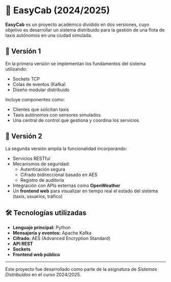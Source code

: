 # 🚕 EasyCab (2024/2025)

**EasyCab** es un proyecto académico dividido en dos versiones, cuyo objetivo es desarrollar un sistema distribuido para la gestión de una flota de taxis autónomos en una ciudad simulada.

## 🧩 Versión 1
En la primera versión se implementan los fundamentos del sistema utilizando:
- Sockets TCP
- Colas de eventos (Kafka)
- Diseño modular distribuido

Incluye componentes como:
- Clientes que solicitan taxis
- Taxis autónomos con sensores simulados
- Una central de control que gestiona y coordina los servicios

## 🔐 Versión 2
La segunda versión amplía la funcionalidad incorporando:
- Servicios RESTful
- Mecanismos de seguridad:
  - Autenticación segura
  - Cifrado bidireccional basado en AES
  - Registro de auditoría
- Integración con APIs externas como **OpenWeather**
- Un **frontend web** para visualizar en tiempo real el estado del sistema (taxis, usuarios, tráfico)

## 🛠 Tecnologías utilizadas
- **Lenguaje principal:** Python
- **Mensajería y eventos:** Apache Kafka
- **Cifrado:** AES (Advanced Encryption Standard)
- **API REST**
- **Sockets**
- **Frontend web público**

---

Este proyecto fue desarrollado como parte de la asignatura de *Sistemas Distribuidos* en el curso 2024/2025.
